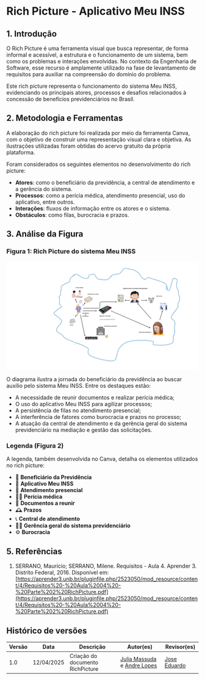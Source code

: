 # Rich Picture - Aplicativo Meu INSS

## 1. Introdução
O Rich Picture é uma ferramenta visual que busca representar, de forma informal e acessível, a estrutura e o funcionamento de um sistema, bem como os problemas e interações envolvidas. No contexto da Engenharia de Software, esse recurso é amplamente utilizado na fase de levantamento de requisitos para auxiliar na compreensão do domínio do problema.

Este rich picture representa o funcionamento do sistema Meu INSS, evidenciando os principais atores, processos e desafios relacionados à concessão de benefícios previdenciários no Brasil.

## 2. Metodologia e Ferramentas
A elaboração do rich picture foi realizada por meio da ferramenta Canva, com o objetivo de construir uma representação visual clara e objetiva. As ilustrações utilizadas foram obtidas do acervo gratuito da própria plataforma.

Foram considerados os seguintes elementos no desenvolvimento do rich picture:

- **Atores**: como o beneficiário da previdência, a central de atendimento e a gerência do sistema.
- **Processos**: como a perícia médica, atendimento presencial, uso do aplicativo, entre outros.
- **Interações**: fluxos de informação entre os atores e o sistema.
- **Obstáculos**: como filas, burocracia e prazos.

## 3. Análise da Figura
### Figura 1: Rich Picture do sistema Meu INSS

![Rich Picture - Meu INSS](../assets/rich-picture.jpeg.jpeg)

O diagrama ilustra a jornada do beneficiário da previdência ao buscar auxílio pelo sistema Meu INSS. Entre os destaques estão:

- A necessidade de reunir documentos e realizar perícia médica;
- O uso do aplicativo Meu INSS para agilizar processos;
- A persistência de filas no atendimento presencial;
- A interferência de fatores como burocracia e prazos no processo;
- A atuação da central de atendimento e da gerência geral do sistema previdenciário na mediação e gestão das solicitações.

### Legenda (Figura 2)
A legenda, também desenvolvida no Canva, detalha os elementos utilizados no rich picture:

- 👴 **Beneficiário da Previdência**
- 📲 **Aplicativo Meu INSS**
- 🏢 **Atendimento presencial**
- 🧑‍⚕️ **Perícia médica**
- 📄 **Documentos a reunir**
- 🕰️ **Prazos**
- 📞 **Central de atendimento**
- 🧑‍💼 **Gerência geral do sistema previdenciário**
- ⚙️ **Burocracia**

## 5. Referências
1. SERRANO, Maurício; SERRANO, Milene. Requisitos - Aula 4. Aprender 3. Distrito Federal, 2016. Disponível em:  
[https://aprender3.unb.br/pluginfile.php/2523050/mod_resource/content/4/Requisitos%20-%20Aula%2004%20-%20Parte%202%20RichPicture.pdf](https://aprender3.unb.br/pluginfile.php/2523050/mod_resource/content/4/Requisitos%20-%20Aula%2004%20-%20Parte%202%20RichPicture.pdf)


## Histórico de versões

Versão |   Data  | Descrição | Autor(es) | Revisor(es)
------ | ---- | ------ | ---------- | ----------
1.0 | 12/04/2025 | Criação do documento RichPicture | [Julia Massuda](https://github.com/JuliaReis18) e  [Andre Lopes](https://github.com/andrewslopes)  | [Jose Eduardo](https://github.com/jevprado) |

